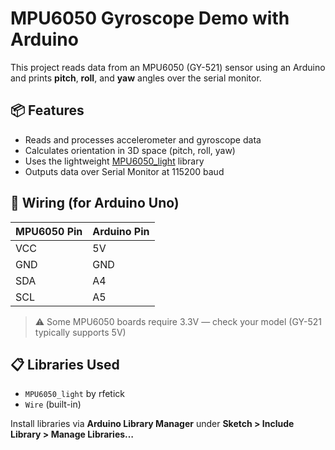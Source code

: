 # MPU6050 Gyroscope Demo with Arduino

This project reads data from an MPU6050 (GY-521) sensor using an Arduino and prints **pitch**, **roll**, and **yaw** angles over the serial monitor.

## 📦 Features

- Reads and processes accelerometer and gyroscope data
- Calculates orientation in 3D space (pitch, roll, yaw)
- Uses the lightweight [MPU6050_light](https://github.com/rfetick/MPU6050_light) library
- Outputs data over Serial Monitor at 115200 baud

## 🔌 Wiring (for Arduino Uno)

| MPU6050 Pin | Arduino Pin |
|-------------|-------------|
| VCC         | 5V          |
| GND         | GND         |
| SDA         | A4          |
| SCL         | A5          |

> ⚠️ Some MPU6050 boards require 3.3V — check your model (GY-521 typically supports 5V)

## 📋 Libraries Used

- `MPU6050_light` by rfetick
- `Wire` (built-in)

Install libraries via **Arduino Library Manager** under **Sketch > Include Library > Manage Libraries…**



